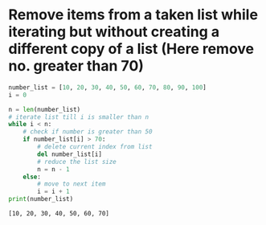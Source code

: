 # Remove items from a taken list while iterating but without creating a different copy of a list  (Here remove no. greater than 70)


```python
number_list = [10, 20, 30, 40, 50, 60, 70, 80, 90, 100]
i = 0

n = len(number_list)
# iterate list till i is smaller than n
while i < n:
    # check if number is greater than 50
    if number_list[i] > 70:
        # delete current index from list
        del number_list[i]
        # reduce the list size
        n = n - 1
    else:
        # move to next item
        i = i + 1
print(number_list)
```

    [10, 20, 30, 40, 50, 60, 70]
    


```python

```

